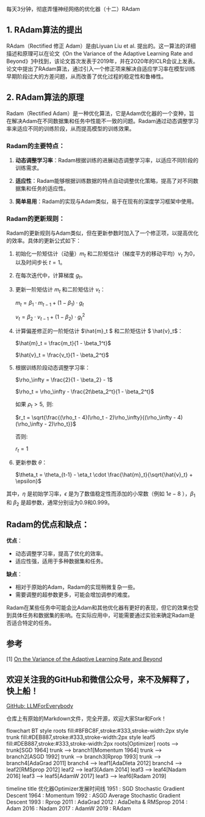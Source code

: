 每天3分钟，彻底弄懂神经网络的优化器（十二）RAdam

## 1. RAdam算法的提出
RAdam（Rectified 修正 Adam）是由Liyuan Liu et al. 提出的。这一算法的详细描述和原理可以在论文《On the Variance of the Adaptive Learning Rate and Beyond》[1](#refer-anchor-1)中找到，该论文首次发表于2019年，并在2020年的ICLR会议上发表。论文中提出了RAdam算法，通过引入一个修正项来解决自适应学习率在模型训练早期阶段过大的方差问题，从而改善了优化过程的稳定性和鲁棒性。

## 2. RAdam算法的原理

Radam（Rectified Adam）是一种优化算法，它是Adam优化器的一个变种，旨在解决Adam在不同数据集和任务中性能不一致的问题。Radam通过动态调整学习率来适应不同的训练阶段，从而提高模型的训练效果。

### Radam的主要特点：

1. **动态调整学习率**：Radam根据训练的进展动态调整学习率，以适应不同阶段的训练需求。

2. **适应性**：Radam能够根据训练数据的特点自动调整优化策略，提高了对不同数据集和任务的适应性。

3. **简单易用**：Radam的实现与Adam类似，易于在现有的深度学习框架中使用。

### Radam的更新规则：

Radam的更新规则与Adam类似，但在更新参数时加入了一个修正项，以提高优化的效率。具体的更新公式如下：

1. 初始化一阶矩估计（动量）$m_t$ 和二阶矩估计（梯度平方的移动平均）$v_t$ 为0，以及时间步长 $t=1$。

2. 在每次迭代中，计算梯度 $g_t$。

3. 更新一阶矩估计 $m_t$ 和二阶矩估计 $v_t$：

   $m_t = \beta_1 \cdot m_{t-1} + (1 - \beta_1) \cdot g_t$

   $v_t = \beta_2 \cdot v_{t-1} + (1 - \beta_2) \cdot g_t^2$

4. 计算偏差修正的一阶矩估计 $\hat{m}_t $ 和二阶矩估计 $ \hat{v}_t$：

   $\hat{m}_t = \frac{m_t}{1 - \beta_1^t}$

   $\hat{v}_t = \frac{v_t}{1 - \beta_2^t}$

5. 根据训练阶段动态调整学习率：

    $\rho_\infty = \frac{2}{1 - \beta_2} - 1$

    $\rho_t = \rho_\infty - \frac{2t\beta_2^t}{1 - \beta_2^t}$

    $\text{如果 } \rho_t > 5, \text{ 则:}$

    $r_t = \sqrt{\frac{(\rho_t - 4)(\rho_t - 2)\rho_\infty}{(\rho_\infty - 4)(\rho_\infty - 2)\rho_t}}$

    $\text{否则:}$

    $r_t = 1$

6. 更新参数 $\theta$：

   $\theta_t = \theta_{t-1} - \eta_t \cdot \frac{\hat{m}_t}{\sqrt{\hat{v}_t} + \epsilon}$

其中，$\eta$ 是初始学习率，$\epsilon$ 是为了数值稳定性而添加的小常数（例如 $1e-8$ ），$\beta_1$ 和 $\beta_2$ 是超参数，通常分别设为0.9和0.999。

## Radam的优点和缺点：

**优点**：
- 动态调整学习率，提高了优化的效率。
- 适应性强，适用于多种数据集和任务。

**缺点**：
- 相对于原始的Adam，Radam的实现稍微复杂一些。
- 需要调整的超参数更多，可能会增加调参的难度。

Radam在某些任务中可能会比Adam和其他优化器有更好的表现，但它的效果也受到具体任务和数据集的影响。在实际应用中，可能需要通过实验来确定Radam是否适合特定的任务。


## 参考

[1] [On the Variance of the Adaptive Learning Rate and Beyond](https://arxiv.org/abs/1908.03265)

## 欢迎关注我的GitHub和微信公众号，来不及解释了，快上船！

[GitHub: LLMForEverybody](https://github.com/luhengshiwo/LLMForEverybody)

仓库上有原始的Markdown文件，完全开源，欢迎大家Star和Fork！


flowchart BT
    style roots fill:#8FBC8F,stroke:#333,stroke-width:2px
    style trunk fill:#DEB887,stroke:#333,stroke-width:2px
    style leaf5 fill:#DEB887,stroke:#333,stroke-width:2px
    roots[Optimizer]
    roots --> trunk[SGD 1964]
    trunk --> branch1[Momentum 1964]
    trunk --> branch2[ASGD 1992]
    trunk --> branch3[Rprop 1993]
    trunk --> branch4[AdaGrad 2011]
    branch4 --> leaf1[AdaDleta 2012]
    branch4 --> leaf2[RMSprop 2012]
    leaf2 --> leaf3[Adam 2014]
    leaf3 --> leaf4[Nadam 2016]
    leaf3 --> leaf5[AdamW 2017]
    leaf3 --> leaf6[Radam 2019]

timeline
    title 优化器Optimizer发展时间线
    1951 : SGD Stochastic Gradient Descent
    1964 : Momentum 
    1992 : ASGD Average Stochastic Gradient Descent
    1993 : Rprop
    2011 : AdaGrad
    2012 : AdaDelta & RMSprop
    2014 : Adam
    2016 : Nadam
    2017 : AdamW
    2019 : RAdam
